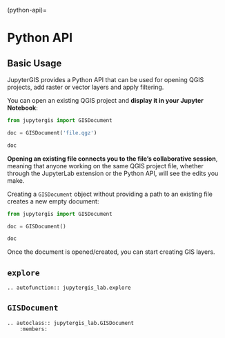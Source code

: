 (python-api)=

# Python API

## Basic Usage

JupyterGIS provides a Python API that can be used for opening QGIS projects,
add raster or vector layers and apply filtering.

You can open an existing QGIS project and **display it in your Jupyter Notebook**:

```python
from jupytergis import GISDocument

doc = GISDocument('file.qgz')

doc
```

**Opening an existing file connects you to the file’s collaborative session**,
meaning that anyone working on the same QGIS project file, whether through the
JupyterLab extension or the Python API, will see the edits you make.

Creating a `GISDocument` object without providing a path to an existing file creates a
new empty document:

```python
from jupytergis import GISDocument

doc = GISDocument()

doc
```

Once the document is opened/created, you can start creating GIS layers.

## `explore`

```{eval-rst}
.. autofunction:: jupytergis_lab.explore
```

## `GISDocument`

```{eval-rst}
.. autoclass:: jupytergis_lab.GISDocument
    :members:
```
